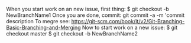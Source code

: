 When you start work on an new issue, first thing:
$ git checkout -b NewBranchName1
Once you are done, commit:
git commit -a -m 'commit description
To megre see: https://git-scm.com/book/it/v2/Git-Branching-Basic-Branching-and-Merging
Now to start work on a new issue:
$ git checkout master
$ git checkout -b NewBranchName2
